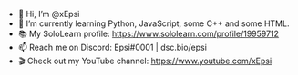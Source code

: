 - 👋 Hi, I’m @xEpsi
- 🌱 I’m currently learning Python, JavaScript, some C++ and some HTML.
- 📚 My SoloLearn profile: https://www.sololearn.com/profile/19959712
- 📫 Reach me on Discord: Epsi#0001 | dsc.bio/epsi
- 🎬 Check out my YouTube channel: https://www.youtube.com/xEpsi

<!---
xEpsi/xEpsi is a ✨ special ✨ repository because its `README.md` (this file) appears on your GitHub profile.
You can click the Preview link to take a look at your changes.
--->
